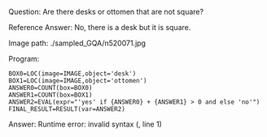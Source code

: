 Question: Are there desks or ottomen that are not square?

Reference Answer: No, there is a desk but it is square.

Image path: ./sampled_GQA/n520071.jpg

Program:

```
BOX0=LOC(image=IMAGE,object='desk')
BOX1=LOC(image=IMAGE,object='ottomen')
ANSWER0=COUNT(box=BOX0)
ANSWER1=COUNT(box=BOX1)
ANSWER2=EVAL(expr="'yes' if {ANSWER0} + {ANSWER1} > 0 and else 'no'")
FINAL_RESULT=RESULT(var=ANSWER2)
```
Answer: Runtime error: invalid syntax (<string>, line 1)

